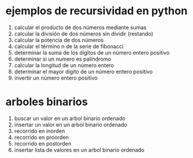 # ejemplos de recursividad en python

1. calcular el producto de dos números mediante sumas
2. calcular la división de dos números sin dividir (restando)
3. calcular la potencia de dos números
4. calcular el término n de la serie de fibonacci
5. determinar la suma de los dígitos de un número entero positivo
6. determinar si un numero es palíndromo
7. calcular la longitud de un número entero
8. determinar el mayor digito de un número entero positivo
9. invertir un número entero positivo

# arboles binarios
1. buscar un valor en un arbol binario ordenado
2. insertar un valor en un arbol binario ordenado
3. recorrido en inorden
4. recorrido en proorden
5. recorrido en postorden
6. insertar lista de valores en un arbol binario ordenado
